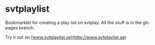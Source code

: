 svtplaylist
===========

Bookmarklet for creating a play list on svtplay.
All the stuff is in the gh-pages branch.

Try it out on [www.svtplaylist.se](http://www.svtplaylist.se)
